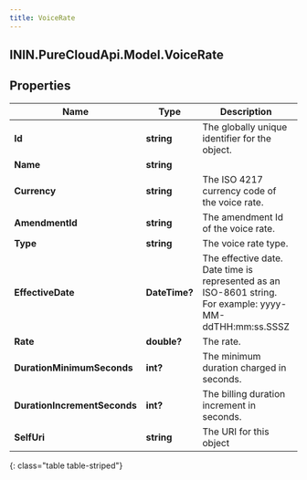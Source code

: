 ```yaml
---
title: VoiceRate
---
```

## ININ.PureCloudApi.Model.VoiceRate

## Properties

|Name | Type | Description | Notes|
|------------ | ------------- | ------------- | -------------|
| **Id** | **string** | The globally unique identifier for the object. | [optional] |
| **Name** | **string** |  | [optional] |
| **Currency** | **string** | The ISO 4217 currency code of the voice rate. | |
| **AmendmentId** | **string** | The amendment Id of the voice rate. | |
| **Type** | **string** | The voice rate type. | |
| **EffectiveDate** | **DateTime?** | The effective date. Date time is represented as an ISO-8601 string. For example: yyyy-MM-ddTHH:mm:ss.SSSZ | |
| **Rate** | **double?** | The rate. | |
| **DurationMinimumSeconds** | **int?** | The minimum duration charged in seconds. | |
| **DurationIncrementSeconds** | **int?** | The billing duration increment in seconds. | |
| **SelfUri** | **string** | The URI for this object | [optional] |
{: class="table table-striped"}


